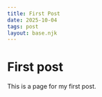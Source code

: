 ```yaml
---
title: First Post 
date: 2025-10-04
tags: post
layout: base.njk
---
```


# First post 
This is a page for my first post. 